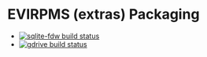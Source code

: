 # EVIRPMS (extras) Packaging


* [![sqlite-fdw build status](https://copr.fedorainfracloud.org/coprs/evicertia/evirpms-extras/package/sqlite-fdw/status_image/last_build.png)](https://copr.fedorainfracloud.org/coprs/evicertia/evirpms-extras/package/sqlite-fdw/)
* [![gdrive build status](https://copr.fedorainfracloud.org/coprs/evicertia/evirpms-extras/package/gdrive/status_image/last_build.png)](https://copr.fedorainfracloud.org/coprs/evicertia/evirpms-extras/package/gdrive/)
